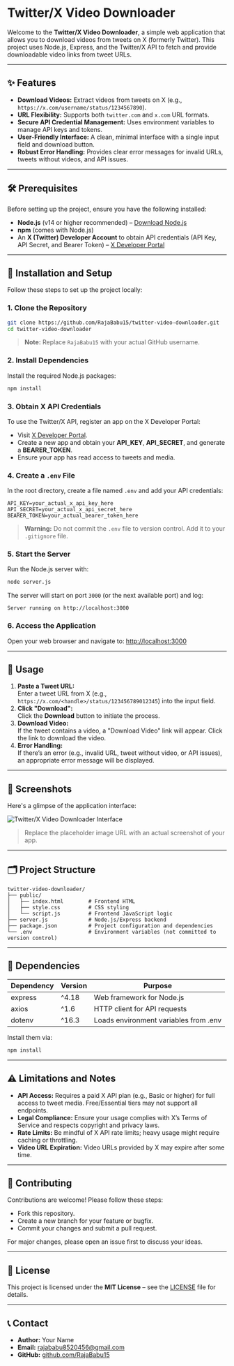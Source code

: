 # Twitter/X Video Downloader

Welcome to the **Twitter/X Video Downloader**, a simple web application that allows you to download videos from tweets on X (formerly Twitter). This project uses Node.js, Express, and the Twitter/X API to fetch and provide downloadable video links from tweet URLs.

---

## ✨ Features

- **Download Videos:** Extract videos from tweets on X (e.g., `https://x.com/username/status/1234567890`).
- **URL Flexibility:** Supports both `twitter.com` and `x.com` URL formats.
- **Secure API Credential Management:** Uses environment variables to manage API keys and tokens.
- **User-Friendly Interface:** A clean, minimal interface with a single input field and download button.
- **Robust Error Handling:** Provides clear error messages for invalid URLs, tweets without videos, and API issues.

---

## 🛠 Prerequisites

Before setting up the project, ensure you have the following installed:

- **Node.js** (v14 or higher recommended) – [Download Node.js](https://nodejs.org/)
- **npm** (comes with Node.js)
- An **X (Twitter) Developer Account** to obtain API credentials (API Key, API Secret, and Bearer Token) – [X Developer Portal](https://developer.twitter.com/)

---

## 🚀 Installation and Setup

Follow these steps to set up the project locally:

### 1. Clone the Repository

```bash
git clone https://github.com/RajaBabu15/twitter-video-downloader.git
cd twitter-video-downloader
```

> **Note:** Replace `RajaBabu15` with your actual GitHub username.

### 2. Install Dependencies

Install the required Node.js packages:

```bash
npm install
```

### 3. Obtain X API Credentials

To use the Twitter/X API, register an app on the X Developer Portal:

- Visit [X Developer Portal](https://developer.twitter.com/en/portal).
- Create a new app and obtain your **API_KEY**, **API_SECRET**, and generate a **BEARER_TOKEN**.
- Ensure your app has read access to tweets and media.

### 4. Create a `.env` File

In the root directory, create a file named `.env` and add your API credentials:

```plaintext
API_KEY=your_actual_x_api_key_here
API_SECRET=your_actual_x_api_secret_here
BEARER_TOKEN=your_actual_bearer_token_here
```

> **Warning:** Do not commit the `.env` file to version control. Add it to your `.gitignore` file.

### 5. Start the Server

Run the Node.js server with:

```bash
node server.js
```

The server will start on port `3000` (or the next available port) and log:

```
Server running on http://localhost:3000
```

### 6. Access the Application

Open your web browser and navigate to: [http://localhost:3000](http://localhost:3000)

---

## 🎯 Usage

1. **Paste a Tweet URL:**  
   Enter a tweet URL from X (e.g., `https://x.com/<handle>/status/123456789012345`) into the input field.
2. **Click "Download":**  
   Click the **Download** button to initiate the process.
3. **Download Video:**  
   If the tweet contains a video, a "Download Video" link will appear. Click the link to download the video.
4. **Error Handling:**  
   If there’s an error (e.g., invalid URL, tweet without video, or API issues), an appropriate error message will be displayed.

---

## 📸 Screenshots

Here's a glimpse of the application interface:

![Twitter/X Video Downloader Interface](https://via.placeholder.com/800x400.png?text=Twitter%2FX+Video+Downloader+Interface)

> Replace the placeholder image URL with an actual screenshot of your app.

---

## 🗂 Project Structure

```
twitter-video-downloader/
├── public/
│   ├── index.html        # Frontend HTML
│   ├── style.css         # CSS styling
│   └── script.js         # Frontend JavaScript logic
├── server.js             # Node.js/Express backend
├── package.json          # Project configuration and dependencies
└── .env                  # Environment variables (not committed to version control)
```

---

## 🔧 Dependencies

| Dependency | Version | Purpose                                  |
|------------|---------|------------------------------------------|
| express    | ^4.18   | Web framework for Node.js                |
| axios      | ^1.6    | HTTP client for API requests             |
| dotenv     | ^16.3   | Loads environment variables from .env    |

Install them via:

```bash
npm install
```

---

## ⚠️ Limitations and Notes

- **API Access:** Requires a paid X API plan (e.g., Basic or higher) for full access to tweet media. Free/Essential tiers may not support all endpoints.
- **Legal Compliance:** Ensure your usage complies with X’s Terms of Service and respects copyright and privacy laws.
- **Rate Limits:** Be mindful of X API rate limits; heavy usage might require caching or throttling.
- **Video URL Expiration:** Video URLs provided by X may expire after some time.

---

## 🤝 Contributing

Contributions are welcome! Please follow these steps:

- Fork this repository.
- Create a new branch for your feature or bugfix.
- Commit your changes and submit a pull request.

For major changes, please open an issue first to discuss your ideas.

---

## 📜 License

This project is licensed under the **MIT License** – see the [LICENSE](LICENSE) file for details.

---

## 📞 Contact

- **Author:** Your Name
- **Email:** [rajababu8520456@gmail.com](mailto:rajababu8520456.com)
- **GitHub:** [github.com/RajaBabu15](https://github.com/RajaBabu15)
